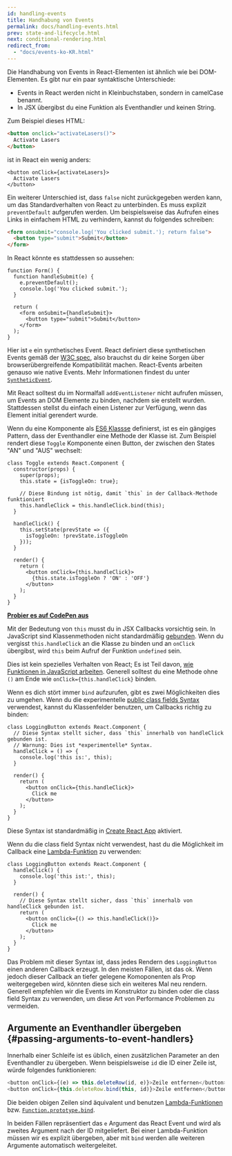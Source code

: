 ```yaml
---
id: handling-events
title: Handhabung von Events
permalink: docs/handling-events.html
prev: state-and-lifecycle.html
next: conditional-rendering.html
redirect_from:
  - "docs/events-ko-KR.html"
---
```


Die Handhabung von Events in React-Elementen ist ähnlich wie bei DOM-Elementen. Es gibt nur ein paar syntaktische Unterschiede:

* Events in React werden nicht in Kleinbuchstaben, sondern in camelCase benannt.
* In JSX übergibst du eine Funktion als Eventhandler und keinen String.

Zum Beispiel dieses HTML:

```html
<button onclick="activateLasers()">
  Activate Lasers
</button>
```

ist in React ein wenig anders:

```js{1}
<button onClick={activateLasers}>
  Activate Lasers
</button>
```

Ein weiterer Unterschied ist, dass `false` nicht zurückgegeben werden kann, um das Standardverhalten von React zu unterbinden. Es muss explizit `preventDefault` aufgerufen werden. Um beispielsweise das Aufrufen eines Links in einfachem HTML zu verhindern, kannst du folgendes schreiben:

```html
<form onsubmit="console.log('You clicked submit.'); return false">
  <button type="submit">Submit</button>
</form>
```

In React könnte es stattdessen so aussehen:

```js{3}
function Form() {
  function handleSubmit(e) {
    e.preventDefault();
    console.log('You clicked submit.');
  }

  return (
    <form onSubmit={handleSubmit}>
      <button type="submit">Submit</button>
    </form>
  );
}
```

Hier ist `e` ein synthetisches Event. React definiert diese synthetischen Events gemäß der [W3C spec](https://www.w3.org/TR/DOM-Level-3-Events/), also brauchst du dir keine Sorgen über browserübergreifende Kompatibilität machen. React-Events arbeiten genauso wie native Events. Mehr Informationen findest du unter [`SyntheticEvent`](/docs/events.html).

Mit React solltest du im Normalfall `addEventListener` nicht aufrufen müssen, um Events an DOM Elemente zu binden, nachdem sie erstellt wurden. Stattdessen stellst du einfach einen Listener zur Verfügung, wenn das Element initial gerendert wurde.

Wenn du eine Komponente als [ES6 Klassse](https://developer.mozilla.org/en/docs/Web/JavaScript/Reference/Classes) definierst, ist es ein gängiges Pattern, dass der Eventhandler eine Methode der Klasse ist. Zum Beispiel rendert diese `Toggle` Komponente einen Button, der zwischen den States "AN" und "AUS" wechselt:

```js{6,7,10-14,18}
class Toggle extends React.Component {
  constructor(props) {
    super(props);
    this.state = {isToggleOn: true};

    // Diese Bindung ist nötig, damit `this` in der Callback-Methode funktioniert
    this.handleClick = this.handleClick.bind(this);
  }

  handleClick() {
    this.setState(prevState => ({
      isToggleOn: !prevState.isToggleOn
    }));
  }

  render() {
    return (
      <button onClick={this.handleClick}>
        {this.state.isToggleOn ? 'ON' : 'OFF'}
      </button>
    );
  }
}
```

[**Probier es auf CodePen aus**](https://codepen.io/gaearon/pen/xEmzGg?editors=0010)

Mit der Bedeutung von `this` musst du in JSX Callbacks vorsichtig sein. In JavaScript sind Klassenmethoden nicht standardmäßig [gebunden](https://developer.mozilla.org/en/docs/Web/JavaScript/Reference/Global_objects/Function/bind). Wenn du vergisst `this.handleClick` an die Klasse zu binden und an `onClick` übergibst, wird `this` beim Aufruf der Funktion `undefined` sein.

Dies ist kein spezielles Verhalten von React; Es ist Teil davon, [wie Funktionen in JavaScript arbeiten](https://www.smashingmagazine.com/2014/01/understanding-javascript-function-prototype-bind/). Generell solltest du eine Methode ohne `()` am Ende wie `onClick={this.handleClick}` binden.

Wenn es dich stört immer `bind` aufzurufen, gibt es zwei Möglichkeiten dies zu umgehen. Wenn du die experimentelle [public class fields Syntax](https://babeljs.io/docs/plugins/transform-class-properties/) verwendest, kannst du Klassenfelder benutzen, um Callbacks richtig zu binden:

```js{2-6}
class LoggingButton extends React.Component {
  // Diese Syntax stellt sicher, dass `this` innerhalb von handleClick gebunden ist.
  // Warnung: Dies ist *experimentelle* Syntax.
  handleClick = () => {
    console.log('this is:', this);
  }

  render() {
    return (
      <button onClick={this.handleClick}>
        Click me
      </button>
    );
  }
}
```

Diese Syntax ist standardmäßig in [Create React App](https://github.com/facebookincubator/create-react-app) aktiviert.

Wenn du die class field Syntax nicht verwendest, hast du die Möglichkeit im Callback eine [Lambda-Funktion](https://developer.mozilla.org/en/docs/Web/JavaScript/Reference/Functions/Arrow_functions) zu verwenden:

```js{7-9}
class LoggingButton extends React.Component {
  handleClick() {
    console.log('this ist:', this);
  }

  render() {
    // Diese Syntax stellt sicher, dass `this` innerhalb von handleClick gebunden ist.
    return (
      <button onClick={() => this.handleClick()}>
        Click me
      </button>
    );
  }
}
```

Das Problem mit dieser Syntax ist, dass jedes Rendern des `LoggingButton` einen anderen Callback erzeugt. In den meisten Fällen, ist das ok. Wenn jedoch dieser Callback an tiefer gelegene Komoponenten als Prop weitergegeben wird, könnten diese sich ein weiteres Mal neu rendern. Generell empfehlen wir die Events im Konstruktor zu binden oder die class field Syntax zu verwenden, um diese Art von Performance Problemen zu vermeiden.

## Argumente an Eventhandler übergeben {#passing-arguments-to-event-handlers}

Innerhalb einer Schleife ist es üblich, einen zusätzlichen Parameter an den Eventhandler zu übergeben. Wenn beispielsweise `id` die ID einer Zeile ist, würde folgendes funktionieren:

```js
<button onClick={(e) => this.deleteRow(id, e)}>Zeile entfernen</button>
<button onClick={this.deleteRow.bind(this, id)}>Zeile entfernen</button>
```

Die beiden obigen Zeilen sind äquivalent und benutzen [Lambda-Funktionen](https://developer.mozilla.org/en/docs/Web/JavaScript/Reference/Functions/Arrow_functions) bzw. [`Function.prototype.bind`](https://developer.mozilla.org/en-US/docs/Web/JavaScript/Reference/Global_objects/Function/bind).

In beiden Fällen repräsentiert das `e` Argument das React Event und wird als zweites Argument nach der ID mitgeliefert. Bei einer Lambda-Funktion müssen wir es explizit übergeben, aber mit `bind` werden alle weiteren Argumente automatisch weitergeleitet.
